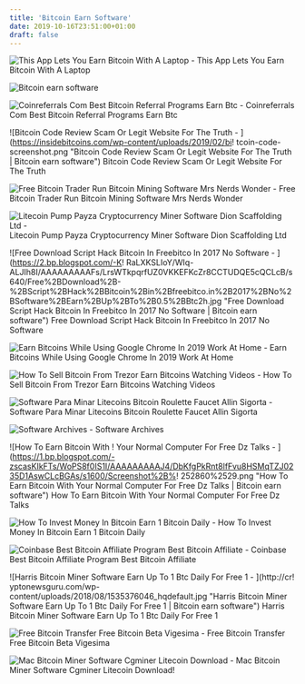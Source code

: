 ```yaml
---
title: 'Bitcoin Earn Software'
date: 2019-10-16T23:51:00+01:00
draft: false
---
```


![This App Lets You Earn Bitcoin With A Laptop - ](https://www.walletweekly.com/wp-content/uploads/2018/08/honeyminer.jpg "This App Lets You Earn Bitcoin With A Laptop | Bitcoin earn software") This App Lets You Earn Bitcoin With A Laptop

![Bitcoin earn software](https://www.allartsoftworks.com/wp-content/uploads/2018/03/freebitco.in-betting-gambling-bitcoin-earn-lottery-mining-allart-softworks.png "Bitcoin earn software") 

![Coinreferrals Com Best Bitcoin Referral Programs Earn Btc - ](http://coinreferrals.com/screenshots/CryptoTab.jpg "Coinreferrals Com Best Bitcoin Referral Programs Earn Btc | Bitcoin earn software") Coinreferrals Com Best Bitcoin Referral Programs Earn Btc

![Bitcoin Code Review Scam Or Legit Website For The Truth - ](https://insidebitcoins.com/wp-content/uploads/2019/02/bi!   tcoin-code-screenshot.png "Bitcoin Code Review Scam Or Legit Website For The Truth | Bitcoin earn software") Bitcoin Code Review Scam Or Legit Website For The Truth

![Free Bitcoin Trader Run Bitcoin Mining Software Mrs Nerds Wonder - ](http://voteandrew2018.com/img/7442002d69a1e2331e03117961231c87.jpg "Free Bitcoin Trader Run Bitcoin Mining Software Mrs Nerds Wonder | Bitcoin earn software") Free Bitcoin Trader Run Bitcoin Mining Software Mrs Nerds Wonder

![Litecoin Pump Payza Cryptocurrency Miner Software Dion Scaffolding Ltd - ](https://i.imgur.com/WDK954f.png "Litecoin Pump Payza Cryptocurrency Miner Software Dion Scaffolding Ltd | Bitcoin earn software") Litecoin Pump Payza Cryptocurrency Miner Software Dion Scaffolding Ltd 

![Free Download Script Hack Bitcoin In Freebitco In 2017 No Software - ](https://2.bp.blogspot.com/-K!   RaLXKSLIoY/WIq-ALJIh8I/AAAAAAAAAFs/LrsWTkpqrfUZ0VKKEFKcZr8CCTUDQE5cQCLcB/s640/Free%2BDownload%2B-%2BScript%2BHack%2BBitcoin%2Bin%2Bfreebitco.in%2B2017%2BNo%2BSoftware%2BEarn%2BUp%2BTo%2B0.5%2BBtc2h.jpg "Free Download Script Hack Bitcoin In Freebitco In 2017 No Software | Bitcoin earn software") Free Download Script Hack Bitcoin In Freebitco In 2017 No Software

![Earn Bitcoins While Using Google Chrome In 2019 Work At Home - ](https://i.pinimg.com/originals/ce/62/7d/ce627dd26e7b7786f79a810b9c048370.png "Earn Bitcoins While Using Google Chrome In 2019 Work At Home | Bitcoin earn software") Earn Bitcoins While Using Google Chrome In 2019 Work At Home

![How To Sell Bitcoin From Trezor Earn Bitcoins Watching Videos - ](https://freedomnode.com/uploads/images/aa7ee60ce82d943f5f401da4a82f916a9c05693178a770ae91ad8410e998d16c.jpg "How To Sell Bitcoin From Trezor Earn Bitcoins Watching Videos | Bitcoin earn software") How To Sell Bitcoin From Trezor Earn Bitcoins Watching Videos

![Software Para Minar Litecoins Bitcoin Roulette Faucet Allin Sigorta - ](https://i.ytimg.com/vi/-cSJdnTmzis/maxresdefault.jpg "Software Para Minar Litecoins Bitcoin Roulette Faucet Allin Sigorta | Bitcoin earn software") Software Para Minar Litecoins Bitcoin Roulette Faucet Allin Sigorta

![Software Archives - ](https://i.ytimg.com/vi/TvfG650Ply8/hqdefault.jpg "Software Archives | Bitcoin earn software") Software Archives

![How To Earn Bitcoin With !   Your Normal Computer For Free Dz Talks - ](https://1.bp.blogspot.com/-zscasKIkFTs/WoPS8f0IS1I/AAAAAAAAAJ4/DbKfgPkRnt8lfFvu8HSMqTZJ0235D1AswCLcBGAs/s1600/Screenshot%2B%!   252860%2529.png "How To Earn Bitcoin With Your Normal Computer For Free Dz Talks | Bitcoin earn software") How To Earn Bitcoin With Your Normal Computer For Free Dz Talks

![How To Invest Money In Bitcoin Earn 1 Bitcoin Daily - ](https://i.ytimg.com/vi/_SfhD_BD4zM/maxresdefault.jpg "How To Invest Money In Bitcoin Earn 1 Bitcoin Daily | Bitcoin earn software") How To Invest Money In Bitcoin Earn 1 Bitcoin Daily

![Coinbase Best Bitcoin Affiliate Program Best Bitcoin Affiliate - ](https://cryptosuperhero.com/wp-content/uploads/2018/03/coinbase-best-bitcoin-affiliate-exchange-earn-bitcoin-referrals.jpg "Coinbase Best Bitcoin Affiliate Program Best Bitcoin Affiliate | Bitcoin earn software") Coinbase Best Bitcoin Affiliate Program Best Bitcoin Affiliate

![Harris Bitcoin Miner Software Earn Up To 1 Btc Daily For Free 1 - ](http://cr!   yptonewsguru.com/wp-content/uploads/2018/08/1535376046_hqdefault.jpg "Harris Bitcoin Miner Software Earn Up To 1 Btc Daily For Free 1 | Bitcoin earn software") Harris Bitcoin Miner Software Earn Up To 1 Btc Daily For Free 1

![Free Bitcoin Transfer Free Bitcoin Beta Vigesima - ](http://www.cryptotechstories.com/wp-content/uploads/2017/11/btcxIndia.png "Free Bitcoin Transfer Free Bitcoin Beta Vigesima | Bitcoin earn software") Free Bitcoin Transfer Free Bitcoin Beta Vigesima

![Mac Bitcoin Miner Software Cgminer Litecoin Download - ](http://nwoolls.files.wordpress.com/2013/04/cgminer-hashing2.png "Mac Bitcoin Miner Software Cgminer Litecoin Download | Bitcoin earn software") Mac Bitcoin Miner Software Cgminer Litecoin Download!